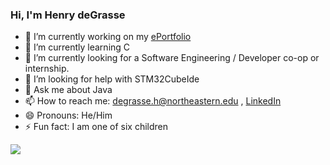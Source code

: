 ### Hi, I'm Henry deGrasse

- 🔭 I’m currently working on my [ePortfolio](https://bit.ly/3Jp5IWq)
- 🌱 I’m currently learning C
- 👯 I’m currently looking for a Software Engineering / Developer co-op or internship.
- 🤔 I’m looking for help with STM32CubeIde
- 💬 Ask me about Java
- 📫 How to reach me: degrasse.h@northeastern.edu , [LinkedIn](www.linkedin.com/in/henrydegrasse)
- 😄 Pronouns: He/Him
- ⚡ Fun fact: I am one of six children

<img src = "https://github-readme-stats.vercel.app/api?username=HenryDeGrasse&&show_icons=true&title_color=ffffff&icon_color=bb2acf&text_color=daf7dc&bg_color=191919">
